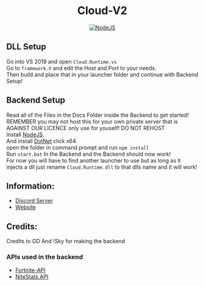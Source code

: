 <h1 align='center'>Cloud-V2</h1>

<p align='center'>
    <a href='https://nodejs.org/en/download/' align='center'>
        <img alt='NodeJS' src='https://media.discordapp.net/attachments/850045691481030706/851139810927575080/adobespark_adobespark.png'>
    </a>
</p>

## DLL Setup
Go into VS 2019 and open ```Cloud.Runtime.vs```
<br>
Go to ```framework.h``` and edit the Host and Port to your needs.
<br>
Then build and place that in your launcher folder and continue with Backend Setup!

## Backend Setup
Read all of the Files in the Docs Folder inside the Backend to get started!
<br>
REMEMBER you may not host this for your own private server that is AGAINST OUR LICENCE only use for youself! DO NOT REHOST
<br>
Install [NodeJS](https://nodejs.org/en/download/).
<br>
And install [DotNet](https://dotnet.microsoft.com/download/dotnet/5.0/runtime) click x64.
<br>
open the folder in command prompt and run ```npm install```
<br>
Run ```start.bat``` In the Backend and the Backend should now work!
<br>
For now you will have to find another launcher to use but as long as it injects a dll just rename ```Cloud.Runtime.dll``` to that dlls name and it will work!

## Information:
- [Discord Server](https://discord.gg/MfXNpTg4EV)
- [Website](https://cloudfn.dev/)

## Credits:
Credits to GD And !Sky for making the backend

### APIs used in the backend
- [Fortnite-API](https://fortnite-api.com/)
- [NiteStats API](https://nitestats.com/)
